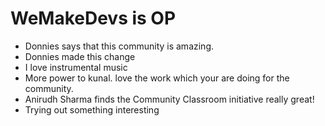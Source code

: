 # WeMakeDevs is OP

- Donnies says that this community is amazing.
- Donnies made this change
- I love instrumental music
- More power to kunal. love the work which your are doing for the community.
- Anirudh Sharma finds the Community Classroom initiative really great!
- Trying out something interesting
